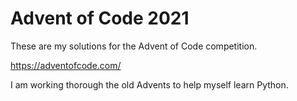 # Advent of Code 2021

These are my solutions for the Advent of Code competition.

<https://adventofcode.com/>

I am working thorough the old Advents to help myself learn Python.
